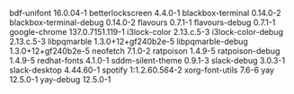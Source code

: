 bdf-unifont 16.0.04-1
betterlockscreen 4.4.0-1
blackbox-terminal 0.14.0-2
blackbox-terminal-debug 0.14.0-2
flavours 0.7.1-1
flavours-debug 0.7.1-1
google-chrome 137.0.7151.119-1
i3lock-color 2.13.c.5-3
i3lock-color-debug 2.13.c.5-3
libpqmarble 1.3.0+12+gf240b2e-5
libpqmarble-debug 1.3.0+12+gf240b2e-5
neofetch 7.1.0-2
ratpoison 1.4.9-5
ratpoison-debug 1.4.9-5
redhat-fonts 4.1.0-1
sddm-silent-theme 0.9.1-3
slack-debug 3.0.3-1
slack-desktop 4.44.60-1
spotify 1:1.2.60.564-2
xorg-font-utils 7.6-6
yay 12.5.0-1
yay-debug 12.5.0-1
